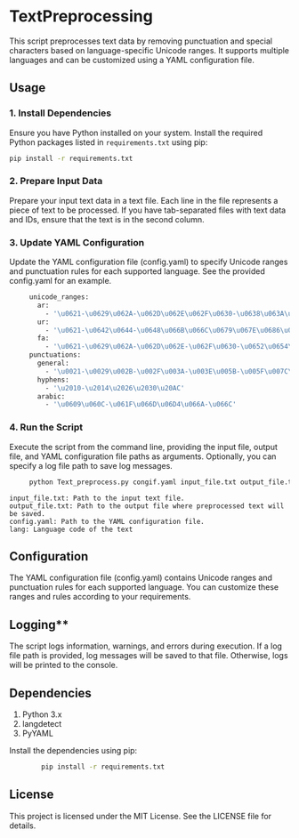# TextPreprocessing

This script preprocesses text data by removing punctuation and special characters based on language-specific Unicode ranges. It supports multiple languages and can be customized using a YAML configuration file.

## Usage

### 1. Install Dependencies

Ensure you have Python installed on your system. Install the required Python packages listed in `requirements.txt` using pip:

```bash
pip install -r requirements.txt
```
### 2. Prepare Input Data
  Prepare your input text data in a text file. Each line in the file represents a piece of text to be processed. If you have tab-separated files with text data and IDs, ensure that the text is in the second column.
### 3. Update YAML Configuration
   Update the YAML configuration file (config.yaml) to specify Unicode ranges and punctuation rules for each supported language. See the provided config.yaml for an example.
   ```bash
        unicode_ranges:
          ar: 
            - '\u0621-\u0629\u062A-\u062D\u062E\u062F\u0630-\u0638\u063A\u0641-\u064A\u064B-\u0652\u0660-\u0669'
          ur: 
            - '\u0621-\u0642\u0644-\u0648\u066B\u066C\u0679\u067E\u0686\u0688\u0691\u0698\u06A9\u06AF\u06BE\u06C1\u06CC\u06D2'
          fa: 
            - '\u0621-\u0629\u062A-\u062D\u062E-\u062F\u0630-\u0652\u0654\u067E\u0686\u0698\u06A9\u06AF\u06CC'
        punctuations:
          general: 
            - '\u0021-\u0029\u002B-\u002F\u003A-\u003E\u005B-\u005F\u007C\u00A9\u00AB-\u00BB'
          hyphens: 
            - '\u2010-\u2014\u2026\u2030\u20AC'
          arabic: 
            - '\u0609\u060C-\u061F\u066D\u06D4\u066A-\u066C'
   ```
### 4. Run the Script
  Execute the script from the command line, providing the input file, output file, and YAML configuration file paths as arguments. Optionally, you can specify a log file path to save log messages.
   ```bash 
        python Text_preprocess.py congif.yaml input_file.txt output_file.txt lang
  ```
    input_file.txt: Path to the input text file.
    output_file.txt: Path to the output file where preprocessed text will be saved.
    config.yaml: Path to the YAML configuration file.
    lang: Language code of the text
   
## Configuration
  The YAML configuration file (config.yaml) contains Unicode ranges and punctuation rules for each supported language. You can customize these ranges and rules according to your requirements.

## Logging**
The script logs information, warnings, and errors during execution. If a log file path is provided, log messages will be saved to that file. Otherwise, logs will be printed to the console.

## Dependencies 
  1) Python 3.x
  2) langdetect
  3) PyYAML
  
  Install the dependencies using pip:
   ```bash 
           pip install -r requirements.txt
  ```
    
## License
This project is licensed under the MIT License. See the LICENSE file for details.
